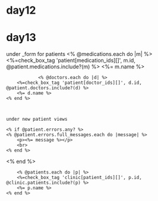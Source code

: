 # day12
# day13
under _form for patients 
		<% @medications.each do |m| %>
		<%=check_box_tag 'patient[medication_ids][]', m.id, @patient.medications.include?(m) %>
		<%= m.name %>

				<% @doctors.each do |d| %>
		<%=check_box_tag 'patient[doctor_ids][]', d.id, @patient.doctors.include?(d) %>
		<%= d.name %>
	<% end %>	



	under new patient views

	<% if @patient.errors.any? %>
	<% @patient.errors.full_messages.each do |message| %>
		<p><%= message %></p>
		<br>
	<% end %>
<% end %>

		<% @patients.each do |p| %>
		<%=check_box_tag 'clinic[patient_ids][]', p.id, @clinic.patients.include?(p) %>
		<%= p.name %>
	<% end %>